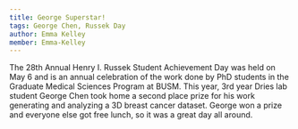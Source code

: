```yaml
---
title: George Superstar!
tags: George Chen, Russek Day
author: Emma Kelley
member: Emma-Kelley
---
```


The 28th Annual Henry I. Russek Student Achievement Day was held on May 6 and is an annual celebration of the work done by PhD students in the Graduate Medical Sciences Program at BUSM. This year, 3rd year Dries lab student George Chen took home a second place prize for his work generating and analyzing a 3D breast cancer dataset. George won a prize and everyone else got free lunch, so it was a great day all around. 
